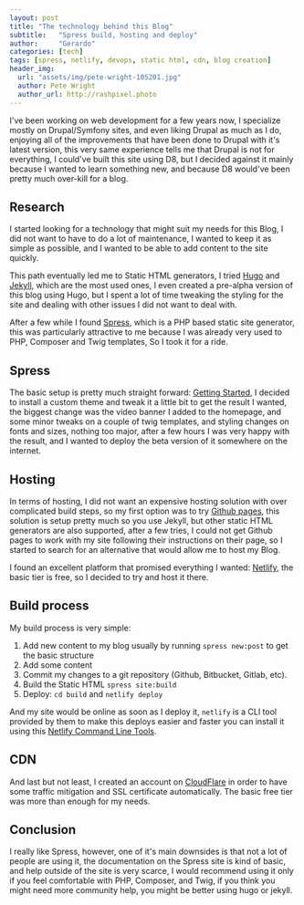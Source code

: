 ```yaml
---
layout: post
title: "The technology behind this Blog"
subtitle:   "Spress build, hosting and deploy"
author:     "Gerardo"
categories: [tech]
tags: [spress, netlify, devops, static html, cdn, blog creation]
header_img:
  url: "assets/img/pete-wright-105201.jpg"
  author: Pete Wright
  author_url: http://rashpixel.photo
---
```


I've been working on web development for a few years now, I specialize mostly on Drupal/Symfony sites, and even
liking Drupal as much as I do, enjoying all of the improvements that have been done to Drupal with it's
latest version, this very same experience tells me that Drupal is not for everything, I could've
built this site using D8, but I decided against it mainly because I wanted to learn something new, and
because D8 would've been pretty much over-kill for a blog.

## Research
I started looking for a technology that might suit my needs for this Blog, I did not want to have to do
a lot of maintenance, I wanted to keep it as simple as possible, and I wanted to be able to add content to
the site quickly.

This path eventually led me to Static HTML generators, I tried [Hugo](https://gohugo.io/) and
[Jekyll](https://jekyllrb.com/), which are the most used ones, I even created a pre-alpha version of this
blog using Hugo, but I spent a lot of time tweaking the styling for the site and dealing with other issues
I did not want to deal with.

After a few while I found [Spress](http://spress.yosymfony.com/), which is a PHP based static site generator,
this was particularly attractive to me because I was already very used to PHP, Composer and Twig templates, So
I took it for a ride.

## Spress
The basic setup is pretty much straight forward: [Getting Started](http://spress.yosymfony.com/docs/getting-started/),
I decided to install a custom theme and tweak it a little bit to get the result I wanted, the biggest change was
the video banner I added to the homepage, and some minor tweaks on a couple of twig templates, and styling changes on
fonts and sizes,
nothing too major, after a few hours I was very happy with the result, and I wanted to deploy the beta version of it
somewhere on the internet.

## Hosting
In terms of hosting, I did not want an expensive hosting solution with over complicated build steps, so my first
option was to try [Github pages](https://pages.github.com/), this solution is setup pretty much so you use Jekyll,
but other static HTML generators are also supported, after a few tries, I could not get Github pages to work
with my site following their instructions on their page, so I started to search for an alternative that would
allow me to host my Blog.

I found an excellent platform that promised everything I wanted: [Netlify](https://www.netlify.com/), the basic
tier is free, so I decided to try and host it there.

## Build process
My build process is very simple:

1. Add new content to my blog usually by running `spress new:post` to get the basic structure
2. Add some content
3. Commit my changes to a git repository (Github, Bitbucket, Gitlab, etc).
4. Build the Static HTML `spress site:build`
5. Deploy: `cd build` and `netlify deploy`

And my site would be online as soon as I deploy it, `netlify` is a CLI tool provided by them to make this deploys
easier and faster you can install it using this [Netlify Command Line Tools](https://www.netlify.com/docs/cli/).

## CDN
And last but not least, I created an account on [CloudFlare](https://www.cloudflare.com) in order to have some traffic
mitigation and SSL certificate automatically. The basic free tier was more than enough for my needs.

## Conclusion
I really like Spress, however, one of it's main downsides is that not a lot of people are using it, the documentation
on the Spress site is kind of basic, and help outside of the site is very scarce, I would recommend using it only
if you feel comfortable with PHP, Composer, and Twig, if you think you might need more community help,
you might be better using hugo or jekyll.
